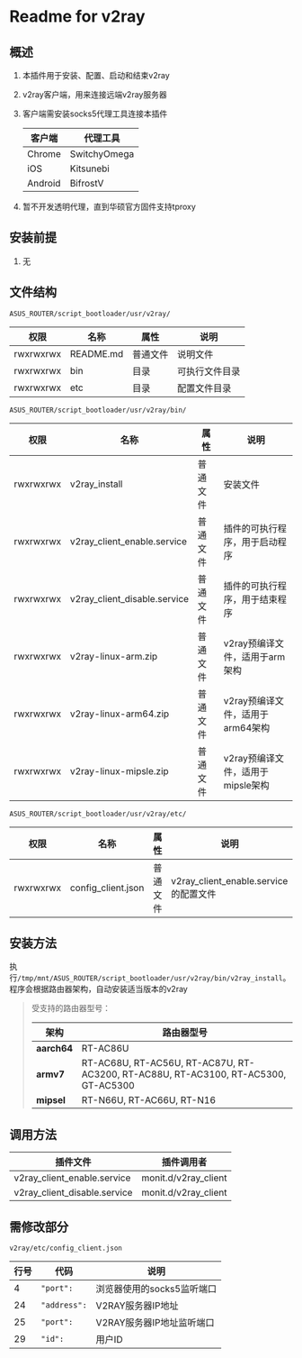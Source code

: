 # Readme for v2ray

## 概述

1. 本插件用于安装、配置、启动和结束v2ray
2. v2ray客户端，用来连接远端v2ray服务器
3. 客户端需安装socks5代理工具连接本插件

   | 客户端    | 代理工具      |
   | --------- | ---------     |
   | Chrome    | SwitchyOmega  |
   | iOS       | Kitsunebi     |
   | Android   | BifrostV      |

4. 暂不开发透明代理，直到华硕官方固件支持tproxy

## 安装前提

1. 无

## 文件结构

`ASUS_ROUTER/script_bootloader/usr/v2ray/`

| 权限      | 名称     | 属性     | 说明   |
| --------- | -------- | -------- | -------- |
| rwxrwxrwx | README.md | 普通文件 | 说明文件 |
| rwxrwxrwx | bin    | 目录     | 可执行文件目录 |
| rwxrwxrwx | etc    | 目录     | 配置文件目录 |

`ASUS_ROUTER/script_bootloader/usr/v2ray/bin/`

| 权限      | 名称                     | 属性     | 说明                                       |
| --------- | ------------------------ | -------- | ------------------------------------------ |
| rwxrwxrwx | v2ray_install         | 普通文件 | 安装文件                       |
| rwxrwxrwx | v2ray_client_enable.service  | 普通文件 | 插件的可执行程序，用于启动程序 |
| rwxrwxrwx | v2ray_client_disable.service | 普通文件 | 插件的可执行程序，用于结束程序 |
| rwxrwxrwx | v2ray-linux-arm.zip | 普通文件 | v2ray预编译文件，适用于arm架构 |
| rwxrwxrwx | v2ray-linux-arm64.zip | 普通文件 | v2ray预编译文件，适用于arm64架构 |
| rwxrwxrwx | v2ray-linux-mipsle.zip | 普通文件 | v2ray预编译文件，适用于mipsle架构 |

`ASUS_ROUTER/script_bootloader/usr/v2ray/etc/`

| 权限      | 名称          | 属性     | 说明                 |
| --------- | ------------- | -------- | -------------------- |
| rwxrwxrwx | config_client.json | 普通文件 | v2ray_client_enable.service的配置文件 |

## 安装方法

执行`/tmp/mnt/ASUS_ROUTER/script_bootloader/usr/v2ray/bin/v2ray_install`。程序会根据路由器架构，自动安装适当版本的v2ray

   > 受支持的路由器型号：
   >
   > | 架构        | 路由器型号                                                   |
   > | ----------- | ------------------------------------------------------------ |
   > | **aarch64** | RT-AC86U                                                     |
   > | **armv7**   | RT-AC68U, RT-AC56U, RT-AC87U, RT-AC3200, RT-AC88U, RT-AC3100, RT-AC5300, GT-AC5300 |
   > | **mipsel**  | RT-N66U, RT-AC66U, RT-N16                                    |

## 调用方法

| 插件文件                     | 插件调用者            |
| -----------------------      | --------------------- |
| v2ray_client_enable.service  | monit.d/v2ray_client  |
| v2ray_client_disable.service | monit.d/v2ray_client  |

## 需修改部分

`v2ray/etc/config_client.json`

| 行号 | 代码                         | 说明                   |
| ---- | ---------------------------- | ---------------------- |
| 4   | `"port":`           | 浏览器使用的socks5监听端口       |
| 24   | `"address":`      | V2RAY服务器IP地址           |
| 25   | `"port":` | V2RAY服务器IP地址监听端口 |
| 29   | `"id":`           | 用户ID           |
